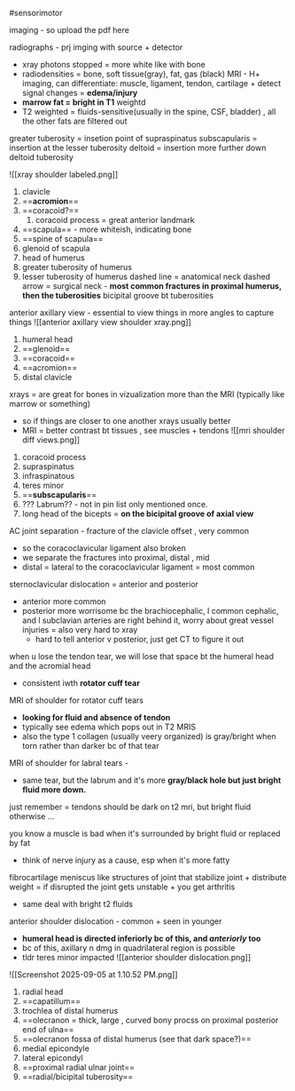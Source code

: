 #sensorimotor 

imaging - so upload the pdf here 

radiographs - prj imging with source + detector 
- xray photons stopped = more white like with bone
- radiodensities = bone, soft tissue(gray), fat, gas (black)
MRI - H+ imaging, can differentiate: muscle, ligament, tendon, cartilage + detect signal changes = **edema/injury**
- **marrow fat = bright in T1** weightd 
- T2 weighted = fluids-sensitive(usually in the spine, CSF, bladder) , all the other fats are filtered out 

greater tuberosity = insetion point of supraspinatus 
subscapularis = insertion at the lesser tuberosity 
deltoid = insertion more further down deltoid tuberosity 

![[xray shoulder labeled.png]]
1. clavicle
2. ==**acromion**==
3. ==coracoid?== 
	1. coracoid process = great anterior landmark
4. ==scapula== - more whiteish, indicating bone 
5. ==spine of scapula== 
6. glenoid of scapula  
7. head of humerus 
8. greater tuberosity of humerus
9. lesser tuberosity of humerus 
dashed line = anatomical neck
dashed arrow = surgical neck - **most common fractures in proximal humerus, then the tuberosities**
bicipital groove bt tuberosities 

anterior axillary view - essential to view things in more angles to capture things ![[anterior axillary view shoulder xray.png]]
1. humeral head
2. ==glenoid==
3. ==coracoid== 
4. ==acromion==
5. distal clavicle 

xrays = are great for bones in vizualization more than the MRI (typically like marrow or something)
- so if things are closer to one another xrays usually better 
- MRI = better contrast bt tissues , see muscles + tendons ![[mri shoulder diff views.png]]
1. coracoid process 
2. supraspinatus 
3. infraspinatous 
4. teres minor
5.  ==**subscapularis**==
6. ??? Labrum?? - not in pin list only mentioned once. 
7. long head of the bicepts = **on the bicipital groove of axial view**

AC joint separation - fracture of the clavicle offset , very common 
- so the coracoclavicular ligament also broken 
- we separate the fractures into proximal, distal , mid 
- distal = lateral to the coracoclavicular ligament = most common 

sternoclavicular dislocation = anterior and posterior
- anterior more common 
- posterior more worrisome bc the brachiocephalic, l common cephalic, and l subclavian arteries are right behind it, worry about great vessel injuries = also very hard to xray 
	- hard to tell anterior v posterior, just get CT to figure it out 

when u lose the tendon tear, we will lose that space bt the humeral head and the acromial head 
- consistent iwth **rotator cuff tear**

MRI of shoulder for rotator cuff tears
- **looking for fluid and absence of tendon**
- typically see edema which pops out in T2 MRIS
- also the type 1 collagen (usually veery organized) is gray/bright when torn rather than darker bc of that tear  

MRI of shoulder for labral tears - 
- same tear, but the labrum and it's more **gray/black hole but just bright fluid more down.**

just remember = tendons should be dark on t2 mri, but bright fluid otherwise ... 

you know a muscle is bad when it's surrounded by bright fluid or replaced by fat 
- think of nerve injury as a cause, esp when it's more fatty 

fibrocartilage meniscus like structures of joint that stabilize joint + distribute weight = if disrupted the joint gets unstable + you get arthritis
- same deal with bright t2 fluids 

anterior shoulder dislocation - common + seen in younger
- **humeral head is directed inferiorly bc of this, and *anteriorly* too**
- bc of this, axillary n dmg in quadrilateral region is possible 
- tldr teres minor impacted
![[anterior shoulder dislocation.png]]


![[Screenshot 2025-09-05 at 1.10.52 PM.png]]

1. radial head 
2. ==capatillum== 
3. trochlea  of distal humerus 
4. ==olecranon  = thick, large , curved bony procss on proximal posterior end of ulna== 
5. ==olecranon fossa of distal humerus (see that dark space?)==
6. medial epicondyle 
7. lateral epicondyl 
8. ==proximal radial ulnar joint==
9. ==radial/bicipital tuberosity== 